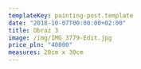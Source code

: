 ```yaml
---
templateKey: painting-post.template
date: "2018-10-07T00:00:00+02:00"
title: Obraz 3
image: /img/IMG_3779-Edit.jpg
price_pln: "40000"
measures: 20cm x 30cm
---
```

